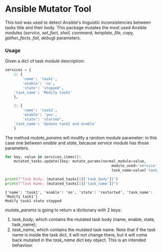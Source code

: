 # Ansible Mutator Tool
This tool was used to detect Ansible's linguistic inconsistencies between tasks title and their body. 
This package mutates the most used Ansible modules (*service, set_fact, shell, command, template, file, copy, gather_facts, fail, debug*) parameters.

### Usage
Given a dict of task module description: 
```python
services = {
    1: {
        'name': 'task1',
        'enable': 'no',
        'state': 'stopped',
	'task_name': 'Modify task1'
    },

    2: {
        'name': 'task2',
        'enable': 'yes',
        'state': 'started',
	'task_name': 'Update task2 and enable'
    }
```
The method *mutate_params* will modify a random module parameter: in this case one between *enable* and *state*, because *service* module has those parameters.

```python
for key, value in services.items():
    mutated_tasks.update({key: mutate_params(normal_module=value,
                                                 module_used='service',
                                                 task_name=value['task_name'])})

```

```python
print(f"Task Body: {mutated_tasks[1]['task_body']}")
print(f"Task Name: {mutated_tasks[1]['task_name']}")
```

```
{'name': 'task1', 'enable': 'no', 'state': 'restarted', 'task_name': 'Modify task1'}
Modify task1 state stopped
```
*mutate_params* is going to return a dictionary with 2 keys:
1. *task_body*, which contains the mutated task body (name, enable, state, task_name);
2. *task_name*, which contains the mutated task name. Note that if the task name is inside the task dict, it will not change there, but it will come back mutated in the *task_name* dict key object. This is an intended behaviour.

